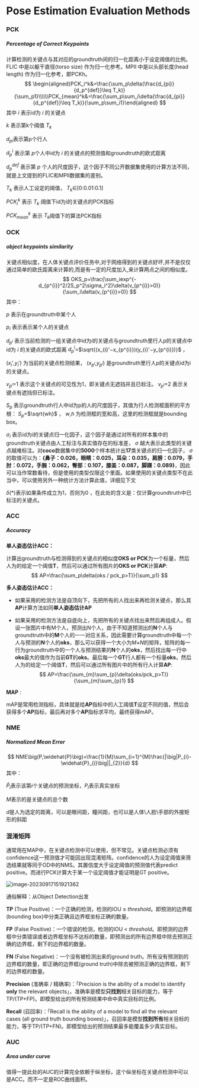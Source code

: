 # Pose Estimation Evaluation Methods



### PCK

##### Percentage of Correct Keypoints

计算检测的关键点与其对应的groundtruth间的归一化距离小于设定阈值的比例。FLIC 中是以躯干直径(torso size) 作为归一化参考。MPII 中是以头部长度(head length) 作为归一化参考，即PCKh。
$$
\begin{aligned}PCK_i^k&=\frac{\sum_p\delta(\frac{d_{pi}}{d_p^{def}}\leq T_k)}{\sum_p1}\\\\\\PCK_{mean}^k&=\frac{\sum_p\sum_i\delta(\frac{d_{pi}}{d_p^{def}}\leq T_k)}{\sum_p\sum_i1}\end{aligned}
$$
其中 $i$ 表示id为 $i$ 的关键点

$k$ 表示第k个阈值 $T_{k}$

$d_{pi}$表示第p个行人

$d_{p}^{i}$ 表示第 $p$个人中id为 $i$ 的关键点的预测值和groundtruth的欧式距离

$d_{p}^{def}$ 表示第 $p$ 个人的尺度因子，这个因子不同公开数据集使用的计算方法不同，就是上文提到的FLIC和MPII数据集的差别。

 $T_{k}$ 表示人工设定的阈值，  $T_{k}$∈[0:0.01:0.1]

$PCK_{i}^{k}$ 表示  $T_{k}$ 阈值下id为i的关键点的PCK指标

$PCK_{mean}^{k}$ 表示 $T_{k}$阈值下的算法PCK指标



### OCK

##### object keypoints similarity

关键点相似度，在人体关键点评价任务中,对于网络得到的关键点好坏,并不是仅仅通过简单的欧氏距离来计算的,而是有一定的尺度加入,来计算两点之间的相似度。
$$
OKS_p=\frac{\sum_iexp^{-d_{p^{i}}^2/2S_p^2\sigma_i^2}\delta(v_{p^{i}}>0)}{\sum_i\delta(v_{p^{i}}>0)}
$$
其中：

$p$ 表示在groundtruth中某个人

$p_{i}$ 表示表示某个人的关键点

$d_{p^{i}}$ 表示当前检测的一组关键点中id为$i$的关键点与groundtruth里行人p的关键点中id为 $i$ 的关键点的欧式距离 $d_{p}^{i}$=$\sqrt{(x_{i}'−x_{p^{i}})(y_{i}'−y_{p^{i}})}$ ， 

($x_{i}′$,$y_{i}′$) 为当前的关键点检测结果， ($x_{p^{i}}$,$y_{p^{i}}$) 是groundtruth里行人p的关键点id为i的关键点。

$v_{p^{i}}$=1 表示这个关键点的可见性为1，即关键点无遮挡并且已标注。 $v_{p^{i}}$=2 表示关键点有遮挡但已标注。

$S_{p}$ 表示groundtruth行人中id为p的人的尺度因子，其值为行人检测框面积的平方根： $S_{p}$=$\sqrt{wh}$ ， $w$,$h$ 为检测框的宽和高，这里的检测框就是bounding box。

$\sigma_{i}$ 表示id为i的关键点归一化因子，这个因子是通过对所有的样本集中的groundtruth关键点由人工标注与真实值存在的标准差， $\sigma$ 越大表示此类型的关键点越难标注。对**coco**数据集中的**5000**个样本统计出**17**类关键点的归一化因子， $\sigma$ 的取值可以为：**{鼻子：0.026，眼睛：0.025，耳朵：0.035，肩膀：0.079，手肘：0.072，手腕：0.062，臀部：0.107，膝盖：0.087，脚踝：0.089}**，因此可以当作常数看待，但是使用的类型仅限这个里面。如果使用的关键点类型不在此当中，可以使用另外一种统计方法计算此值，详细见下文

$\delta(*)$表示如果条件成立为1，否则为0 ，在此处的含义是：仅计算groundtruth中已标注的关键点。

### ACC

##### Accuracy

**单人姿态估计ACC：**

计算出groundtruth与检测得到的关键点的相似度**OKS or PCK**为一个标量，然后人为的给定一个阈值**T**，然后可以通过所有图片的**OKS or PCK**计算**AP**:
$$
AP=\frac{\sum_p\delta(oks / pck_p>T)}{\sum_p1}
$$


**多人姿态估计ACC：**

- 如果采用的检测方法是自顶向下，先把所有的人找出来再检测关键点，那么其**AP**计算方法如同**单人姿态估计AP**

- 如果采用的检测方法是自底向上，先把所有的关键点找出来然后再组成人。假设一张图片中有M个人，预测出N个人，由于不知道预测出的**N**个人与groundtruth中的**M**个人的一一对应关系，因此需要计算groundtruth中每一个人与预测的**N**个人的**oks**，那么可以获得一个大小为*M*×*N*的矩阵，矩阵的每一行为groundtruth中的一个人与预测结果的**N**个人的**oks**，然后找出每一行中**oks**最大的值作为当前**GT**的**oks**。最后每一个**GT**行人都有一个标量**oks**，然后人为的给定一个阈值**T**，然后可以通过所有图片中的所有行人计算**AP**:
  $$
  AP=\frac{\sum_{m}\sum_{p}\delta(oks/pck_p>T)}{\sum_{m}\sum_{p}1}
  $$

**MAP** :

mAP是常用检测指标，具体就是给**AP**指标中的人工阈值**T**设定不同的值，然后会获得多个**AP**指标，最后再对多个**AP**指标求平均，最终获得mAP。

### NME

##### Normalized Mean Error


$$
NME\big(P,\widehat{P}\big)=\frac{1}{M}\sum_{i=1}^{M}\frac{|\big|P_{i}-\widehat{P}_{i}\big||_{2}}{d}
$$
其中：

$\widehat{P}_i$表示该第$i$个关键点的预测坐标，$P_{i}$表示真实坐标

$M$表示的是关键点的总个数 

$d$是人为选定的距离，可以是眼间距，瞳间距，也可以是人体\人脸\手部的外接矩形的斜距



### 混淆矩阵

通常用在MAP中，在关键点检测中可以使用，但不常见。关键点检测必须有confidence这一预测值才可能回出现混淆矩阵。confidence的人为设定阈值来筛选结果就等同于OD中的NMS。其置信度大于设定阈值的预测值代表predict positive。而进行PCK计算大于某一个设定阈值才能证明是GT positive。

![image-20230917151921362](https://s2.loli.net/2023/09/17/E3LID8ZByPGeXu1.png)



通俗解释：从Object Detection出发

**TP** (True Positive)：一个正确的检测，检测的IOU ≥ *threshold*。即预测的边界框(bounding box)中分类正确且边界框坐标正确的数量。

**FP** (False Positive)：一个错误的检测，检测的IOU < *threshold*。即预测的边界框中分类错误或者边界框坐标不达标的数量，即预测出的所有边界框中除去预测正确的边界框，剩下的边界框的数量。

**FN** (False Negative)：一个没有被检测出来的ground truth。所有没有预测到的边界框的数量，即正确的边界框(ground truth)中除去被预测正确的边界框，剩下的边界框的数量。

**Precision** (准确率 / 精确率)：「Precision is the ability of a model to identify **only** the relevant objects」，准确率是模型**只找到**相关目标的能力，等于TP/(TP+FP)。即模型给出的所有预测结果中命中真实目标的比例。

**Recall** (召回率)：「Recall is the ability of a model to find all the relevant cases (all ground truth bounding boxes)」，召回率是模型**找到所有**相关目标的能力，等于TP/(TP+FN)。即模型给出的预测结果最多能覆盖多少真实目标。

### AUC

##### Area under curve

值得一提此处的AUC的计算完全依赖于纵坐标，这个纵坐标在关键点检测中可以是ACC。而不一定是ROC曲线面积。